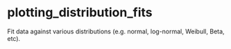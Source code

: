 # plotting_distribution_fits
Fit data against various distributions (e.g. normal, log-normal, Weibull, Beta, etc).
